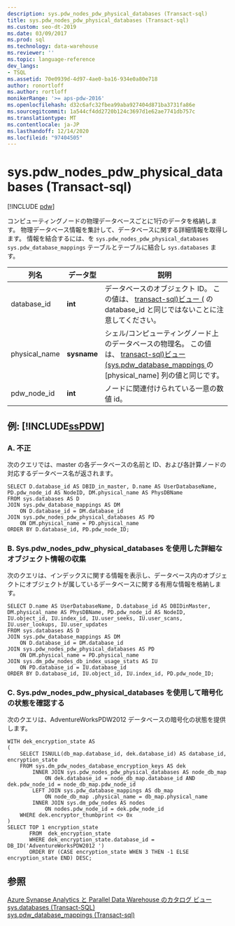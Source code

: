 ```yaml
---
description: sys.pdw_nodes_pdw_physical_databases (Transact-sql)
title: sys.pdw_nodes_pdw_physical_databases (Transact-sql)
ms.custom: seo-dt-2019
ms.date: 03/09/2017
ms.prod: sql
ms.technology: data-warehouse
ms.reviewer: ''
ms.topic: language-reference
dev_langs:
- TSQL
ms.assetid: 70e0939d-4d97-4ae0-ba16-934e0a80e718
author: ronortloff
ms.author: rortloff
monikerRange: '>= aps-pdw-2016'
ms.openlocfilehash: d32c6afc32fbea99aba927404d871ba3731fa86e
ms.sourcegitcommit: 1a544cf4dd2720b124c3697d1e62ae7741db757c
ms.translationtype: MT
ms.contentlocale: ja-JP
ms.lasthandoff: 12/14/2020
ms.locfileid: "97404505"
---
```

# <a name="syspdw_nodes_pdw_physical_databases-transact-sql"></a>sys.pdw_nodes_pdw_physical_databases (Transact-sql)
[!INCLUDE [pdw](../../includes/applies-to-version/pdw.md)]

  コンピューティングノードの物理データベースごとに1行のデータを格納します。 物理データベース情報を集計して、データベースに関する詳細情報を取得します。 情報を結合するには、を `sys.pdw_nodes_pdw_physical_databases` `sys.pdw_database_mappings` テーブルとテーブルに結合し `sys.databases` ます。  
  
|列名|データ型|説明|  
|-----------------|---------------|-----------------|  
|database_id|**int**|データベースのオブジェクト ID。 この値は、 [transact-sql&#41;ビュー &#40;](../../relational-databases/system-catalog-views/sys-databases-transact-sql.md) の database_id と同じではないことに注意してください。|  
|physical_name|**sysname**|シェル/コンピューティングノード上のデータベースの物理名。 この値は、 [transact-sql&#41;ビュー &#40;sys.pdw_database_mappings ](../../relational-databases/system-catalog-views/sys-pdw-database-mappings-transact-sql.md) の [physical_name] 列の値と同じです。|  
|pdw_node_id|**int**|ノードに関連付けられている一意の数値 id。|  
  
## <a name="examples-sspdw"></a>例: [!INCLUDE[ssPDW](../../includes/sspdw-md.md)]  
  
### <a name="a-returning"></a>A. 不正  
 次のクエリでは、master の各データベースの名前と ID、および各計算ノードの対応するデータベース名が返されます。  
  
```  
SELECT D.database_id AS DBID_in_master, D.name AS UserDatabaseName,   
PD.pdw_node_id AS NodeID, DM.physical_name AS PhysDBName   
FROM sys.databases AS D  
JOIN sys.pdw_database_mappings AS DM  
    ON D.database_id = DM.database_id  
JOIN sys.pdw_nodes_pdw_physical_databases AS PD  
    ON DM.physical_name = PD.physical_name  
ORDER BY D.database_id, PD.pdw_node_ID;  
```  
  
### <a name="b-using-syspdw_nodes_pdw_physical_databases-to-gather-detailed-object-information"></a>B. Sys.pdw_nodes_pdw_physical_databases を使用した詳細なオブジェクト情報の収集  
 次のクエリは、インデックスに関する情報を表示し、データベース内のオブジェクトにオブジェクトが属しているデータベースに関する有用な情報を格納します。  
  
```  
SELECT D.name AS UserDatabaseName, D.database_id AS DBIDinMaster,  
DM.physical_name AS PhysDBName, PD.pdw_node_id AS NodeID,   
IU.object_id, IU.index_id, IU.user_seeks, IU.user_scans, IU.user_lookups, IU.user_updates  
FROM sys.databases AS D  
JOIN sys.pdw_database_mappings AS DM  
    ON D.database_id = DM.database_id  
JOIN sys.pdw_nodes_pdw_physical_databases AS PD  
    ON DM.physical_name = PD.physical_name  
JOIN sys.dm_pdw_nodes_db_index_usage_stats AS IU  
    ON PD.database_id = IU.database_id  
ORDER BY D.database_id, IU.object_id, IU.index_id, PD.pdw_node_ID;  
```  
  
### <a name="c-using-syspdw_nodes_pdw_physical_databases-to-determine-the-encryption-state"></a>C. Sys.pdw_nodes_pdw_physical_databases を使用して暗号化の状態を確認する  
 次のクエリは、AdventureWorksPDW2012 データベースの暗号化の状態を提供します。  
  
```  
WITH dek_encryption_state AS   
(  
    SELECT ISNULL(db_map.database_id, dek.database_id) AS database_id, encryption_state  
    FROM sys.dm_pdw_nodes_database_encryption_keys AS dek  
        INNER JOIN sys.pdw_nodes_pdw_physical_databases AS node_db_map  
            ON dek.database_id = node_db_map.database_id AND dek.pdw_node_id = node_db_map.pdw_node_id  
        LEFT JOIN sys.pdw_database_mappings AS db_map  
            ON node_db_map .physical_name = db_map.physical_name  
        INNER JOIN sys.dm_pdw_nodes AS nodes  
            ON nodes.pdw_node_id = dek.pdw_node_id  
    WHERE dek.encryptor_thumbprint <> 0x  
)  
SELECT TOP 1 encryption_state  
       FROM  dek_encryption_state  
       WHERE dek_encryption_state.database_id = DB_ID('AdventureWorksPDW2012 ')  
       ORDER BY (CASE encryption_state WHEN 3 THEN -1 ELSE encryption_state END) DESC;  
```  
  
## <a name="see-also"></a>参照  
 [Azure Synapse Analytics と Parallel Data Warehouse のカタログ ビュー](../../relational-databases/system-catalog-views/sql-data-warehouse-and-parallel-data-warehouse-catalog-views.md)   
 [sys.databases &#40;Transact-SQL&#41;](../../relational-databases/system-catalog-views/sys-databases-transact-sql.md)   
 [sys.pdw_database_mappings &#40;Transact-sql&#41;](../../relational-databases/system-catalog-views/sys-pdw-database-mappings-transact-sql.md)  
  
  

